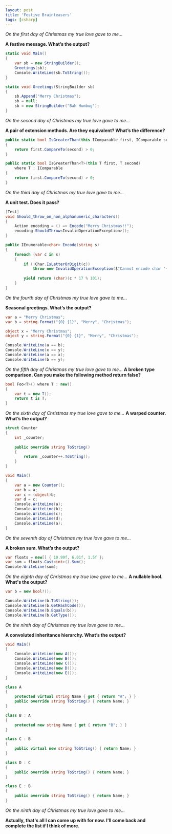```yaml
---
layout: post
title: 'Festive Brainteasers'
tags: [csharp]
---
```


*On the first day of Christmas my true love gave to me...*

**A festive message. What’s the output?**

~~~csharp
static void Main()
{
    var sb = new StringBuilder();
    Greetings(sb);
    Console.WriteLine(sb.ToString());
}

static void Greetings(StringBuilder sb)
{
    sb.Append("Merry Christmas");
    sb = null;
    sb = new StringBuilder("Bah Humbug");
}
~~~



*On the second day of Christmas my true love gave to me...*

**A pair of extension methods. Are they equivalent? What’s the difference?**

~~~csharp
public static bool IsGreaterThan(this IComparable first, IComparable second) 
{
    return first.CompareTo(second) > 0;
}
~~~
~~~csharp
public static bool IsGreaterThan<T>(this T first, T second)
	where T : IComparable 
{
    return first.CompareTo(second) > 0;
}
~~~



*On the third day of Christmas my true love gave to me...*

**A unit test. Does it pass?**

~~~csharp
[Test]
void Should_throw_on_non_alphanumeric_characters()
{
    Action encoding = () => Encode("Merry Christmas!!");
    encoding.ShouldThrow<InvalidOperationException>();
}
~~~
~~~csharp
public IEnumerable<char> Encode(string s)
{
    foreach (var c in s)
    {
        if (!Char.IsLetterOrDigit(c))
            throw new InvalidOperationException($"Cannot encode char '{c}'"));
                  
        yield return (char)(c * 17 % 101);
    }
}
~~~



*On the fourth day of Christmas my true love gave to me...*

**Seasonal greetings. What’s the output?**

~~~csharp
var a = "Merry Christmas";
var b = string.Format("{0} {1}", "Merry", "Christmas");

object x = "Merry Christmas";
object y = string.Format("{0} {1}", "Merry", "Christmas");

Console.WriteLine(a == b);
Console.WriteLine(x == y);
Console.WriteLine(a == x);
Console.WriteLine(b == y);
~~~



*On the fifth day of Christmas my true love gave to me...*
**A broken type comparison. Can you make the following method return false?**

~~~csharp
bool Foo<T>() where T : new()
{
    var t = new T();
    return t is T;
}
~~~

*On the sixth day of Christmas my true love gave to me...*
**A warped counter. What’s the output?**

~~~csharp
struct Counter
{
    int _counter;
     
    public override string ToString()
    {
        return _counter++.ToString();
    }
}

void Main()
{
    var a = new Counter();
    var b = a;
    var c = (object)b;
    var d = c;
    Console.WriteLine(a);
    Console.WriteLine(b);
    Console.WriteLine(c);
    Console.WriteLine(d);
    Console.WriteLine(a);
}
~~~



*On the seventh day of Christmas my true love gave to me...*

**A broken sum. What’s the output?**

~~~csharp
var floats = new[] { 10.99f, 6.01f, 1.5f };    
var sum = floats.Cast<int>().Sum();
Console.WriteLine(sum);
~~~



*On the eighth day of Christmas my true love gave to me...*
**A nullable bool. What's the output?**

~~~csharp
var b = new bool?();

Console.WriteLine(b.ToString());
Console.WriteLine(b.GetHashCode());
Console.WriteLine(b.Equals(b));
Console.WriteLine(b.GetType());
~~~



*On the ninth day of Christmas my true love gave to me...*

**A convoluted inheritance hierarchy. What’s the output?**

~~~csharp
void Main()
{
    Console.WriteLine(new A());
    Console.WriteLine(new B());
    Console.WriteLine(new C());
    Console.WriteLine(new D());
    Console.WriteLine(new E());
}

class A
{
    protected virtual string Name { get { return "A"; } }
    public override string ToString() { return Name; }
}

class B : A
{
    protected new string Name { get { return "B"; } }
}

class C : B
{
    public virtual new string ToString() { return Name; }
}

class D : C
{
    public override string ToString() { return Name; }
}

class E : B
{
    public override string ToString() { return Name; }
}
~~~


*On the ninth day of Christmas my true love gave to me...*

**Actually, that's all I can come up with for now. I'll come back and complete the list if I think of more.**
